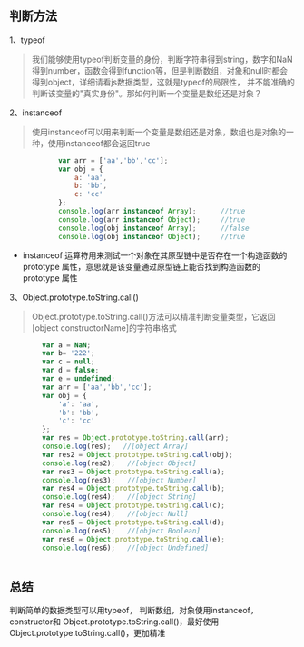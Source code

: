 ## 判断方法
1、typeof
>  我们能够使用typeof判断变量的身份，判断字符串得到string，数字和NaN得到number，函数会得到function等，但是判断数组，对象和null时都会得到object，详细请看js数据类型，这就是typeof的局限性，
并不能准确的判断该变量的"真实身份"。那如何判断一个变量是数组还是对象？

2、instanceof
>   使用instanceof可以用来判断一个变量是数组还是对象，数组也是对象的一种，使用instanceof都会返回true
```javascript
            var arr = ['aa','bb','cc'];  
            var obj = {  
                a: 'aa',  
                b: 'bb',  
                c: 'cc'  
            };  
            console.log(arr instanceof Array);      //true  
            console.log(arr instanceof Object);     //true  
            console.log(obj instanceof Array);      //false  
            console.log(obj instanceof Object);     //true  
```
* instanceof 运算符用来测试一个对象在其原型链中是否存在一个构造函数的 prototype 属性，意思就是该变量通过原型链上能否找到构造函数的prototype 属性

3、Object.prototype.toString.call()
>  Object.prototype.toString.call()方法可以精准判断变量类型，它返回[object constructorName]的字符串格式
```javascript
        var a = NaN;  
        var b= '222';  
        var c = null;   
        var d = false;  
        var e = undefined; 
        var arr = ['aa','bb','cc'];  
        var obj = {  
            'a': 'aa',  
            'b': 'bb',  
            'c': 'cc'  
        };  
        var res = Object.prototype.toString.call(arr);  
        console.log(res);   //[object Array]  
        var res2 = Object.prototype.toString.call(obj);  
        console.log(res2);   //[object Object]  
        var res3 = Object.prototype.toString.call(a);  
        console.log(res3);   //[object Number]  
        var res4 = Object.prototype.toString.call(b);  
        console.log(res4);   //[object String]  
        var res4 = Object.prototype.toString.call(c);  
        console.log(res4);   //[object Null]  
        var res5 = Object.prototype.toString.call(d);  
        console.log(res5);   //[object Boolean]  
        var res6 = Object.prototype.toString.call(e);  
        console.log(res6);   //[object Undefined]  
        
  ```
  ## 总结
  判断简单的数据类型可以用typeof，
  判断数组，对象使用instanceof，constructor和 Object.prototype.toString.call()，最好使用Object.prototype.toString.call()，更加精准
        
